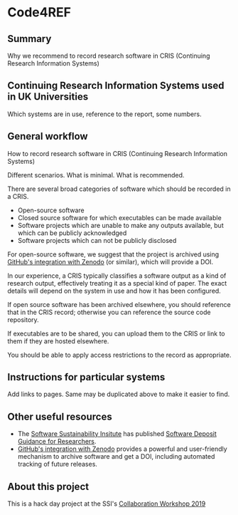 # Code4REF

## Summary

Why we recommend to record research software in
CRIS (Continuing Research Information Systems)

## Continuing Research Information Systems used in UK Universities

Which systems are in use, reference to the report, some numbers.

## General workflow

How to record research software in CRIS (Continuing Research Information Systems)

Different scenarios. What is minimal. What is recommended.

There are several broad categories of software which should be recorded in a
CRIS.

- Open-source software
- Closed source software for which executables can be made available
- Software projects which are unable to make any outputs available, but which can be publicly acknowledged
- Software projects which can not be publicly disclosed

For open-source software, we suggest that the project is archived using
[GitHub's integration with Zenodo](https://guides.github.com/activities/citable-code/)
(or similar), which will provide a DOI.

In our experience, a CRIS typically classifies a software output as a kind of
research output, effectively treating it as a special kind of paper. The exact
details will depend on the system in use and how it has been configured.

If open source software has been archived elsewhere, you should reference that
in the CRIS record; otherwise you can reference the source code repository.

If executables are to be shared, you can upload them to the CRIS or link to
them if they are hosted elsewhere.

You should be able to apply access restrictions to the record as appropriate.

## Instructions for particular systems

Add links to pages. Same may be duplicated above to make it easier to find.

## Other useful resources

- The [Software Sustainability Insitute](https://software.ac.uk) has published [Software Deposit Guidance for Researchers](https://softwaresaved.github.io/software-deposit-guidance/).
- [GitHub's integration with Zenodo](https://guides.github.com/activities/citable-code/) provides a powerful and user-friendly mechanism to archive software and get a DOI, including automated tracking of future releases.

## About this project

This is a hack day project at the SSI's [Collaboration Workshop 2019](https://www.software.ac.uk/cw19)
